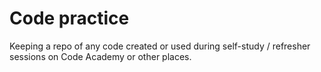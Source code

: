
# Code practice

Keeping a repo of any code created or used during self-study / refresher sessions on Code Academy or other places.

